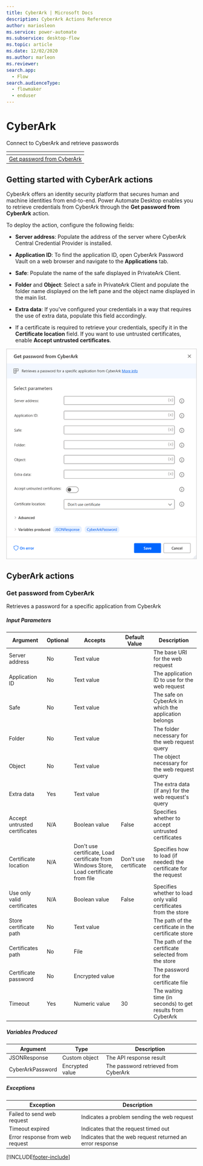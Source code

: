 ```yaml
---
title: CyberArk | Microsoft Docs
description: CyberArk Actions Reference
author: mariosleon
ms.service: power-automate
ms.subservice: desktop-flow
ms.topic: article
ms.date: 12/02/2020
ms.author: marleon
ms.reviewer:
search.app: 
  - Flow
search.audienceType: 
  - flowmaker
  - enduser
---
```


# CyberArk

Connect to CyberArk and retrieve passwords

|<!-- --> |
|-----|
|[Get password from CyberArk](#getpasswordbase)|

## Getting started with CyberArk actions

CyberArk offers an identity security platform that secures human and machine identities from end-to-end. Power Automate Desktop enables you to retrieve credentials from CyberArk through the **Get password from CyberArk** action.

To deploy the action, configure the following fields:

- **Server address**: Populate the address of the server where CyberArk Central Credential Provider is installed. 

- **Application ID**: To find the application ID, open CyberArk Password Vault on a web browser and navigate to the **Applications** tab.

- **Safe**: Populate the name of the safe displayed in PrivateArk Client. 

- **Folder** and **Object**: Select a safe in PrivateArk Client and populate the folder name displayed on the left pane and the object name displayed in the main list.

- **Extra data**:  If you've configured your credentials in a way that requires the use of extra data, populate this field accordingly.

- If a certificate is required to retrieve your credentials, specify it in the **Certificate location** field. If you want to use untrusted certificates, enable **Accept untrusted certificates**. 

![Screenshot of the Get password from CyberArk action.](media/cyberark/get-password-cyberark-action.png)

## CyberArk actions

### <a name="getpasswordbase"></a> Get password from CyberArk
Retrieves a password for a specific application from CyberArk

##### Input Parameters
|Argument|Optional|Accepts|Default Value|Description|
|-----|-----|-----|-----|-----|
|Server address|No|Text value||The base URI for the web request|
|Application ID|No|Text value||The application ID to use for the web request|
|Safe|No|Text value||The safe on CyberArk in which the application belongs|
|Folder|No|Text value||The folder necessary for the web request query|
|Object|No|Text value||The object necessary for the web request query|
|Extra data|Yes|Text value||The extra data (if any) for the web request's query|
|Accept untrusted certificates|N/A|Boolean value|False|Specifies whether to accept untrusted certificates|
|Certificate location|N/A|Don't use certificate, Load certificate from Windows Store, Load certificate from file|Don't use certificate|Specifies how to load (if needed) the certificate for the request|
|Use only valid certificates|N/A|Boolean value|False|Specifies whether to load only valid certificates from the store|
|Store certificate path|No|Text value||The path of the certificate in the certificate store|
|Certificates path|No|File||The path of the certificate selected from the store|
|Certificate password|No|Encrypted value||The password for the certificate file|
|Timeout|Yes|Numeric value|30|The waiting time (in seconds) to get results from CyberArk|

##### Variables Produced
|Argument|Type|Description|
|-----|-----|-----|
|JSONResponse|Custom object|The API response result|
|CyberArkPassword|Encrypted value|The password retrieved from CyberArk|

##### <a name="getpasswordbase_onerror"></a> Exceptions
|Exception|Description|
|-----|-----|
|Failed to send web request|Indicates a problem sending the web request|
|Timeout expired|Indicates that the request timed out|
|Error response from web request|Indicates that the web request returned an error response|



[!INCLUDE[footer-include](../../includes/footer-banner.md)]